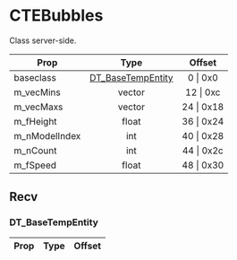 # CTEBubbles
Class server-side.

|Prop|Type|Offset|
|---|:-:|:-:|
|baseclass|[DT_BaseTempEntity](#DT_BaseTempEntity)|0 \| 0x0|
|m_vecMins|vector|12 \| 0xc|
|m_vecMaxs|vector|24 \| 0x18|
|m_fHeight|float|36 \| 0x24|
|m_nModelIndex|int|40 \| 0x28|
|m_nCount|int|44 \| 0x2c|
|m_fSpeed|float|48 \| 0x30|

## Recv

### DT_BaseTempEntity

|Prop|Type|Offset|
|---|:-:|:-:|
